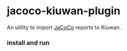 # jacoco-kiuwan-plugin
An utility to import [JaCoCo](https://www.eclemma.org/jacoco/) reports to Kiuwan.
### install and run
